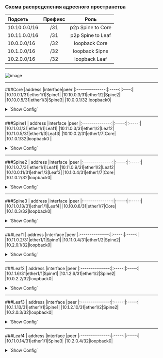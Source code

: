 ### Схема распределения адресного пространства

| Подсеть  | Префикс  | Роль |
|:------------ |:-------:|:-------:|
|10.10.0.0/16|/31|p2p Spine to Core|
|10.11.0.0/16|/31|p2p Spine to Leaf|
|10.0.0.0/16|/32|loopback Core|
|10.1.0.0/16|/32|loopback Sipne|
|10.2.0.0/16|/32|loopback Leaf|
---
![image](https://user-images.githubusercontent.com/58727249/136815916-10b12711-5e0c-4353-9b8a-772a3edafd67.png)

---
###Core
|address |interface|peer
|:---------------:|:-----:|:----:|
|10.10.0.1/31|ether1/1|Spine1|
|10.10.0.3/31|ether1/2|Spine2|
|10.10.0.5/31|ether1/3|Spine3|
|10.0.0.1/32|loopback0|
<details>
  <summary>`Show Config`</summary>
<pre><code>
interface Loopback0
 ip address 10.0.0.1 255.255.255.255
!
interface Ethernet0/1
 description Spine1
 ip address 10.10.0.1 255.255.255.254
!
interface Ethernet0/2
 description Spine2
 ip address 10.10.0.3 255.255.255.254
!
interface Ethernet0/3
 description Spine3
 ip address 10.10.0.5 255.255.255.254
!
</code></pre>
</details>

---
###Spine1
 | address |interface |peer
|:---------------:|:-----:|:-----:|
|10.11.0.1/31|ether1/1|Leaf1|
|10.11.0.3/31|ether1/2|Leaf2|
|10.11.0.5/31|ether1/3|Leaf3|
|10.10.0.2/31|ether1/7|Core|
|10.1.0.1/32|loopback0 |
<details>
  <summary>`Show Config`</summary>
<pre><code>
interface Loopback0
 ip address 10.1.0.1 255.255.255.255
!
interface Ethernet1/1
 description Leaf1
 ip address 10.11.0.1 255.255.255.254
!
interface Ethernet1/2
 description Leaf2
 ip address 10.11.0.3 255.255.255.254
!
interface Ethernet1/3
 description Leaf3
 ip address 10.11.0.5 255.255.255.254
!
interface Ethernet0/7
 description Core
 ip address 10.10.0.2 255.255.255.254
!
</code></pre>
</details>

---
###Spine2
 |  address |interface |peer
|:---------------:|:-----:|:-----:|
|10.11.0.7/31|ether1/1|Leaf1|
|10.11.0.9/31|ether1/2|Leaf2|
|10.10.0.11/31|ether1/3|Leaf3|
|10.1.0.4/31|ether1/7|Core|
|10.1.0.2/32|loopback0|
<details>
  <summary>`Show Config`</summary>
<pre><code>
interface Loopback0
 ip address 10.1.0.2 255.255.255.255
!
interface Ethernet1/1
 description Leaf1
 ip address 10.11.0.7 255.255.255.254
!
interface Ethernet1/2
 description Leaf2
 ip address 10.11.0.9 255.255.255.254
!
interface Ethernet1/3
 description Leaf3
 ip address 10.11.0.11 255.255.255.254
!
interface Ethernet1/7
 description Core
 ip address 10.10.0.4 255.255.255.254
!
</code></pre>
</details>

---
###Spine3
 |  address |interface |peer
|:---------------:|:-----:|:-----:|
|10.11.0.13/31|ether1/1|Leaf4|
|10.10.0.6/31|ether1/7|Core|
|10.1.0.3/32|loopback0|
<details>
  <summary>`Show Config`</summary>
<pre><code>
interface Loopback0
 ip address 10.1.0.3 255.255.255.255
!
interface Ethernet1/1
 description Leaf4
 ip address 10.11.0.13 255.255.255.254
!
interface Ethernet1/7
 description Core
 ip address 10.10.0.6 255.255.255.254
!
</code></pre>
</details>

---
###Leaf1
 |  address |interface |peer
|:---------------:|:-----:|:-----:|
|10.11.0.2/31|ether1/1|Spine1|
|10.11.0.4/31|ether1/2|Spine2|
|10.2.0.1/32|loopback0|
<details>
  <summary>`Show Config`</summary>
<pre><code>
interface Loopback0
 ip address 10.2.0.1 255.255.255.255
!
interface Ethernet1/1
 description Spine1
 ip address 10.11.0.2 255.255.255.254
!
interface Ethernet1/2
 description Spine2
 ip address 10.11.0.8 255.255.255.254
!
</code></pre>
</details>

---
###Leaf2
 |  address |interface |peer
|:---------------:|:-----:|:-----:|
|10.1.1.6/31|ether1/1|Spine1|
|10.1.2.6/31|ether1/2|Spine2|
|10.0.2.2/32|loopback0|
<details>
  <summary>`Show Config`</summary>
<pre><code>
interface Loopback0
 ip address 10.2.0.2 255.255.255.255
!
interface Ethernet1/1
 description Spine1
 ip address 10.11.0.4 255.255.255.254
!
interface Ethernet1/2
 description Spine2
 ip address 10.10.0.10 255.255.255.254
!
</code></pre>
</details>

---
###Leaf3
 |  address |interface |peer
|:---------------:|:-----:|:-----:|
|10.1.1.10/31|ether1/1|Spine1|
|10.1.2.10/31|ether1/2|Spine2|
|10.2.0.3/32|loopback0|
<details>
  <summary>`Show Config`</summary>
<pre><code>
interface Loopback0
 ip address 10.2.0.3 255.255.255.255
!
interface Ethernet1/1
 description Spine1
 ip address 10.11.0.6 255.255.255.254
!
interface Ethernet1/2
 description Spine2
 ip address 10.11.0.10 255.255.255.254
!
</code></pre>
</details>

---
###Leaf4
 |  address |interface |peer
|:---------------:|:-----:|:-----:|
|10.11.0.14/31|ether1/1|Spine3|
|10.2.0.4/32|loopback0|
<details>
  <summary>`Show Config`</summary>
<pre><code>
interface Loopback0
 ip address 10.2.0.4 255.255.255.255
!
interface Ethernet1/1
 description Spine3
 ip address 10.0.0.14 255.255.255.254
!
</code></pre>
</details>
